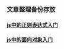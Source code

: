 ### 文章整理备份存放
#### [js中的正则表达式入门](https://github.com/chenermeng/blog/blob/master/article/js%E4%B8%AD%E7%9A%84%E6%AD%A3%E5%88%99%E8%A1%A8%E8%BE%BE%E5%BC%8F%E5%85%A5%E9%97%A8.md)
#### [js中的面向对象入门](https://github.com/chenermeng/blog/blob/master/article/js%E4%B8%AD%E7%9A%84%E9%9D%A2%E5%90%91%E5%AF%B9%E8%B1%A1%E5%85%A5%E9%97%A8.md)

